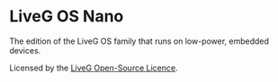 # LiveG OS Nano
The edition of the LiveG OS family that runs on low-power, embedded devices.

Licensed by the [LiveG Open-Source Licence](LICENCE.md).